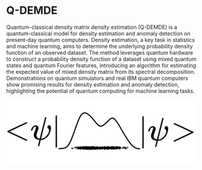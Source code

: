 # Q-DEMDE

Quantum-classical density matrix density estimation (Q-DEMDE) is a quantum-classical model for density estimation and anomaly detection on present-day quantum computers. Density estimation, a key task in statistics and machine learning, aims to determine the underlying probability density function of an observed dataset. The method leverages quantum hardware to construct a probability density function of a dataset using mixed quantum states and quantum Fourier features, introducing an algorithm for estimating the expected value of mixed density matrix from its spectral decomposition. Demonstrations on quantum simulators and real IBM quantum computers show promising results for density estimation and anomaly detection, highlighting the potential of quantum computing for machine learning tasks.

<img src="https://raw.githubusercontent.com/diegour1/QDEMDE/main/Image/Motivating_image.jpg" width="500">
